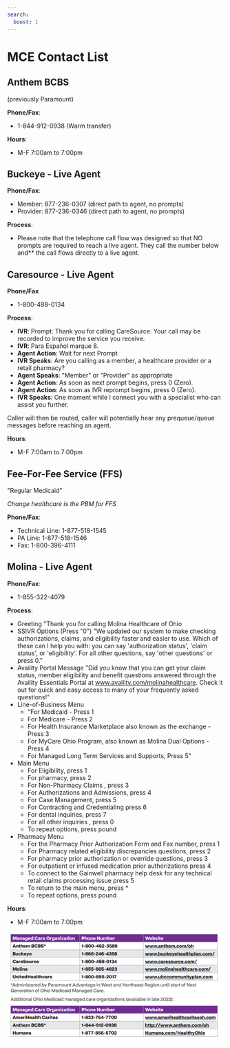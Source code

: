 ```yaml
---
search:
  boost: 1
---
```


# MCE Contact List

## Anthem BCBS

(previously Paramount)

**Phone/Fax**:

- 1-844-912-0938 (Warm transfer)

**Hours**:

- M-F 7:00am to 7:00pm

## Buckeye - Live Agent

**Phone/Fax**:

- Member: 877-236-0307 (direct path to agent, no prompts)
- Provider: 877-236-0346 (direct path to agent, no prompts)

**Process**:

- Please note that the telephone call flow was designed so that NO prompts are required to reach a live agent. They call the number below and** the call flows directly to a live agent.

## Caresource - Live Agent

**Phone/Fax**

- 1-800-488-0134

**Process**:

- **IVR**: Prompt: Thank you for calling CareSource. Your call may be recorded to improve the service you receive.
- **IVR**: Para Español marque 8.
- **Agent Action**:  Wait for next Prompt 
- **IVR Speaks**: Are you calling as a member, a healthcare provider or a retail pharmacy?
- **Agent Speaks**: "Member" or "Provider" as appropriate
- **Agent Action**: As soon as next prompt begins, press 0 (Zero).
- **Agent Action**: As soon as IVR reprompt begins, press 0 (Zero).
- **IVR Speaks**: One moment while I connect you with a specialist who can assist you further.

Caller will then be routed, caller will potentially hear any prequeue/queue messages before reaching an agent.

**Hours**:

- M-F 7:00am to 7:00pm

## Fee-For-Fee Service (FFS)

"Regular Medicaid"

*Change healthcare is the PBM for FFS*

**Phone/Fax**:

- Technical Line: 1-877-518-1545
- PA Line: 1-877-518-1546
- Fax: 1-800-396-4111

## Molina - Live Agent

**Phone/Fax**:

- 1-855-322-4079

**Process**:

- Greeting "Thank you for calling Molina Healthcare of Ohio
- SSIVR Options (Press "0") "We updated our system to make checking authorizations, claims, and eligibility faster and easier to use. Which of these can I help you with: you can say 'authorization status', 'claim status', or 'eligibility'. For all other questions, say 'other questions' or press 0."
- Availity Portal Message "Did you know that you can get your claim status, member eligibility and benefit questions answered through the Availity Essentials Portal at www.availity.com/molinahealthcare. Check it out for quick and easy access to many of your frequently asked questions!"
- Line-of-Business Menu
    - "For Medicaid - Press 1
    - For Medicare - Press 2
    - For Health Insurance Marketplace also known as the exchange - Press 3
    - For MyCare Ohio Program, also known as Molina Dual Options - Press 4
    - For Managed Long Term Services and Supports, Press 5"
- Main Menu
    - For Eligibility, press 1 
    - For pharmacy, press 2 
    - For Non-Pharmacy Claims , press 3 
    - For Authorizations and Admissions, press 4 
    - For Case Management, press 5 
    - For Contracting and Credentialing press 6 
    - For dental inquiries, press 7 
    - For all other inquiries , press 0 
    - To repeat options, press pound
- Pharmacy Menu
    - For the Pharmacy Prior Authorization Form and Fax number, press 1 
    - For Pharmacy related eligibility discrepancies questions, press 2 
    - For pharmacy prior authorization or override questions, press 3 
    - For outpatient or infused medication prior authorizations press 4 
    - To connect to the Gainwell pharmacy help desk for any technical retail claims processing issue press 5 
    - To return to the main menu, press * 
    - To repeat options, press pound

**Hours**:

- M-F 7:00am to 7:00pm

![Alt text](MCE_Contact_List.png)